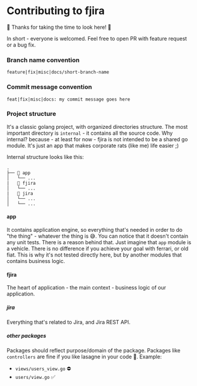 # Contributing to fjira

🚀 Thanks for taking the time to look here! 🚀

In short - everyone is welcomed. Feel free to open PR with feature request or a bug fix.

### Branch name convention

`feature|fix|misc|docs/short-branch-name`

### Commit message convention

`feat|fix|misc|docs: my commit message goes here`

### Project structure

It's a classic golang project, with organized directories structure.
The most important directory is `internal` - it contains all the source code.
Why internal? because - at least for now - fjira is not intended to be a shared go module. It's just an app that makes
corporate rats (like me) life easier ;)

Internal structure looks like this:

```text
.
├── 📂 app  
│   └── ...
|   📂 fjira 
│   └── ...
|   📂 jira 
│   └── ...
│   └── ...
```

#### app

It contains application engine, so everything that's needed in order to do "the thing" - whatever the thing is 😅.
You can notice that it doesn't contain any unit tests. There is a reason behind that. Just imagine that `app` module is
a vehicle. There is no difference if you achieve your goal with ferrari, or old fiat. This is why it's not tested directly
here, but by another modules that contains business logic.

#### fjira

The heart of application - the main context - business logic of our application.

##### jira

Everything that's related to Jira, and Jira REST API.

##### other packages

Packages should reflect purpose/domain of the package. Packages like `controllers` are fine if you like lasagne in your code 🤞.
Example:

- `views/users_view.go` ⛔️
- `users/view.go` ✅
